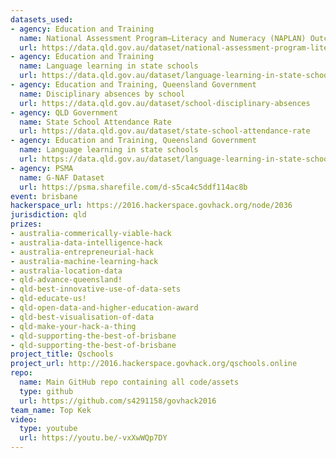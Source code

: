 ```yaml
---
datasets_used:
- agency: Education and Training
  name: National Assessment Program—Literacy and Numeracy (NAPLAN) Outcomes
  url: https://data.qld.gov.au/dataset/national-assessment-program-literacy-and-numeracy-naplan-outcomes
- agency: Education and Training
  name: Language learning in state schools
  url: https://data.qld.gov.au/dataset/language-learning-in-state-schools
- agency: Education and Training, Queensland Government
  name: Disciplinary absences by school
  url: https://data.qld.gov.au/dataset/school-disciplinary-absences
- agency: QLD Government
  name: State School Attendance Rate
  url: https://data.qld.gov.au/dataset/state-school-attendance-rate
- agency: Education and Training, Queensland Government
  name: Language learning in state schools
  url: https://data.qld.gov.au/dataset/language-learning-in-state-schools
- agency: PSMA
  name: G-NAF Dataset
  url: https://psma.sharefile.com/d-s5ca4c5ddf114ac8b
event: brisbane
hackerspace_url: https://2016.hackerspace.govhack.org/node/2036
jurisdiction: qld
prizes:
- australia-commerically-viable-hack
- australia-data-intelligence-hack
- australia-entrepreneurial-hack
- australia-machine-learning-hack
- australia-location-data
- qld-advance-queensland!
- qld-best-innovative-use-of-data-sets
- qld-educate-us!
- qld-open-data-and-higher-education-award
- qld-best-visualisation-of-data
- qld-make-your-hack-a-thing
- qld-supporting-the-best-of-brisbane
- qld-supporting-the-best-of-brisbane
project_title: Qschools
project_url: http://2016.hackerspace.govhack.org/qschools.online
repo:
  name: Main GitHub repo containing all code/assets
  type: github
  url: https://github.com/s4291158/govhack2016
team_name: Top Kek
video:
  type: youtube
  url: https://youtu.be/-vxXwWQp7DY
---
```


